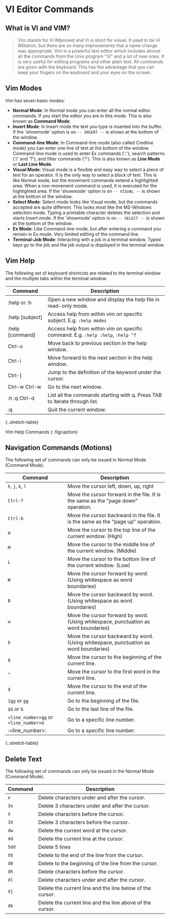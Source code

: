# VI Editor Commands

## What is VI and VIM?
> Vim stands for Vi IMproved and Vi is short for visual. It used to be Vi IMitation, but there are so many improvements that a name change was appropriate.  Vim is a powerful text editor which includes almost all the commands from the Unix program "Vi" and a lot of new ones.  It is very useful for editing programs and other plain text. All commands are given with the keyboard. This has the advantage that you can keep your fingers on the keyboard and your eyes on the screen.

## Vim Modes
Vim has seven basic modes:
* **Normal Mode**: In Normal mode you can enter all the normal editor commands. If you start the editor you are in this mode. This is also known as **Command Mode**.
* **Insert Mode**: In Insert mode the text you type is inserted into the buffer. If the 'showmode' option is on `-- INSERT --` is shown at the bottom of the window.
* **Command-line Mode**: In Command-line mode (also called Cmdline mode) you can enter one line of text at the bottom of the window. Command-line mode is used to enter Ex commands (':'), search patterns ('/' and '?'), and filter commands ('!'). This is also known as **Line Mode** or **Last Line Mode**.
* **Visual Mode**: Visual mode is a flexible and easy way to select a piece of text for an operator.  It is the only way to select a block of text. This is like Normal mode, but the movement commands extend a highlighted area. When a non-movement command is used, it is executed for the highlighted area. If the 'showmode' option is on `-- VISUAL --` is shown at the bottom of the window.
* **Select Mode**: Select mode looks like Visual mode, but the commands accepted are quite different. This looks most like the MS-Windows selection mode. Typing a printable character deletes the selection and starts Insert mode. If the 'showmode' option is on `-- SELECT --` is shown at the bottom of the window. 
* **Ex Mode**: Like Command-line mode, but after entering a command you remain in Ex mode. Very limited editing of the command line.
* **Terminal-Job Mode**: Interacting with a job in a terminal window.  Typed keys go to the job and the job output is displayed in the terminal window.  

## Vim Help
The following set of keyboard shortcuts are related to the terminal window and the multiple tabs within the terminal window.

| Command |  Description |
|---------|--------------|
| :help or :h | Open a new window and display the help file in read-only mode. | 
| :help [subject] | Access help from within vim on specific subject. E.g. `:help modes` |
| :help [command] | Access help from within vim on specific command. E.g. `:help :help`, `:help ^f` |
| Ctrl-o | Move back to previous section in the help window. |
| Ctrl-i | Move forward to the next section in the help window. |
| Ctrl-] | Jump to the definition of the keyword under the cursor. |
| Ctrl-w Ctrl-w| Go to the next window. |
| :h :q Ctrl-d | List all the commands starting with q. Press TAB to iterate through list.|
| :q | Quit the current window. |
{:.stretch-table}

Vim Help Commands
{:.figcaption}

## Navigation Commands (Motions)
The following set of commands can only be issued in Normal Mode (Command Mode).

| Command |  Description |
|---------|--------------|
| `h`, `j`, `k`, `l` | Move the cursor left, down, up, right |
| `Ctrl-f` | Move the cursor forward in the file. It is the same as the "page down" operation. |
| `Ctrl-b` | Move the cursor backward in the file. It is the same as the "page up" operation. |
| `H` | Move the cursor to the top line of the current window. (High) |
| `M` | Move the cursor to the middle line of the current window. (Middle) |
| `L` | Move the cursor to the bottom line of the current window. (Low) |
| `W` | Move the cursor forward by word. (Using whitespace as word boundaries) |
| `B` | Move the cursor backward by word. (Using whitespace as word boundaries) |
| `w` | Move the cursor forward by word. (Using whitespace, punctuation as word boundaries) |
| `b` | Move the cursor  backward by word. (Using whitespace, punctuation as word boundaries) |
| `0` | Move the cursor to the beginning of the current line. |
| `^` | Move the cursor to the first word in the current line. |
| `$` | Move the cursor to the end of the current line. |
| `1gg` or `gg` | Go to the beginning of the file. |
| `$G` or `G` | Go to the last line of the file. |
| `<line_number>gg` or `<line_number>G` | Go to a specific line number. |
| :<line_number>: | Go to a specific line number. |
{:.stretch-table}


## Delete Text
The following set of commands can only be issued in the Normal Mode (Command Mode).

| Command |  Description |
|---------|--------------|
| `x` | Delete characters under and after the cursor. |
| `3x`| Delete 3 characters under and after the cursor. |
| `X` | Delete characters before the cursor. |
| `3X`| Delete 3 characters before the cursor. |
| `dw` | Delete the current word at the cursor. |
| `dd` | Delete the current line at the cursor. |
| `5dd` | Delete 5 lines |
| `d$` | Delete to the end of the line from the cursor. |
| `d0` | Delete to the beginning of the line from the cursor. |
| `dh` | Delete characters before the cursor. |
| `dl` | Delete characters under and after the cursor. |
| `dj` | Delete the current line and the line below of the cursor. |
| `dk` | Delete the current line and the line above of the cursor. |




